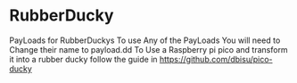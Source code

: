 # RubberDucky
PayLoads for RubberDuckys
To use Any of the PayLoads You will need to Change their name to payload.dd 
To Use a Raspberry pi pico and transform it into a rubber ducky follow the guide in https://github.com/dbisu/pico-ducky
